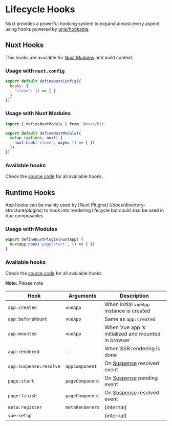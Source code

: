 # Lifecycle Hooks

Nuxt provides a powerful hooking system to expand almost every aspect using hooks powered by [unjs/hookable](https://github.com/unjs/hookable).

## Nuxt Hooks

This hooks are available for [Nuxt Modules](/docs/advanced/modules) and build context.

### Usage with `nuxt.config`

```js [nuxt.config]
export default defineNuxtConfig({
  hooks: {
    'close': () => { }
  }
})
```

### Usage with Nuxt Modules

```js
import { defineNuxtModule } from '@nuxt/kit'

export default defineNuxtModule({
  setup (options, nuxt) {
    nuxt.hook('close', async () => { })
  })
})
```

### Available hooks

Check the [source code](https://github.com/nuxt/framework/blob/main/packages/schema/src/types/hooks.ts#L55) for all available hooks.

## Runtime Hooks

App hooks can be mainly used by [Nuxt Plugins] (/docs/directory-structure/plugins) to hook into rendering lifecycle but could also be used in Vue composables.

### Usage with Modules

```js [plugins/test.ts]
export defineNuxtPlugin(nuxtApp) {
  nuxtApp.hook('page:start', () => { })
}
```

### Available hooks

Check the [source code](https://github.com/nuxt/framework/blob/main/packages/nuxt3/src/app/nuxt.ts#L18) for all available hooks.

**Note:** Please note

Hook                   | Arguments         | Description
-----------------------|-------------------|---------------
`app:created`          | `vueApp`          | When initial `vueApp` instance is created
`app:beforeMount`      | `vueApp`          | Same as `app:created`
`app:mounted`          | `vueApp`          | When Vue app is initialized and mounted in browser
`app:rendered`         | -                 | When SSR rendering is done
`app:suspense:resolve` | `appComponent`    | On [Suspense](https://vuejs.org/guide/built-ins/suspense.html#suspense) resolved event
`page:start`           | `pageComponent`   | On [Suspense](https://vuejs.org/guide/built-ins/suspense.html#suspense) pending event
`page:finish`          | `pageComponent`   | On [Suspense](https://vuejs.org/guide/built-ins/suspense.html#suspense) resolved event
`meta:register`        | `metaRenderers`   | (internal)
`vue:setup`            | -                 | (internal)
